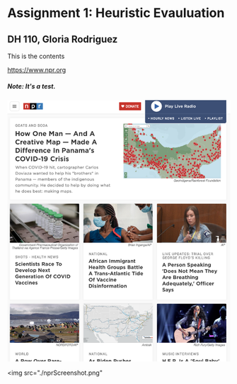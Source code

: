 # Assignment 1: Heuristic Evauluation 
## DH 110, Gloria Rodriguez 
This is the contents

https://www.npr.org

##### Note: It's a test.

![NPR](nprScreenshot.png)

<img src="./nprScreenshot.png"
